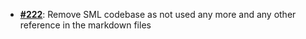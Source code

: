   -  [**#222**](https://github.com/anoma/nspec/pull/222): Remove SML codebase as
     not used any more and any other reference in the markdown files
